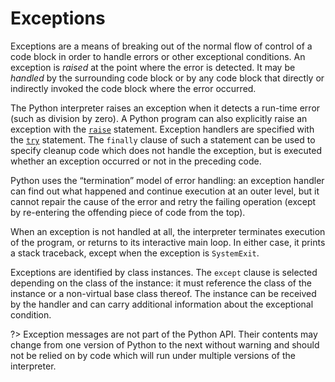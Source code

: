 # Exceptions
Exceptions are a means of breaking out of the normal flow of control of a code block in order to handle errors or other exceptional conditions. An exception is *raised* at the point where the error is detected. It may be *handled* by the surrounding code block or by any code block that directly or indirectly invoked the code block where the error occurred.

The Python interpreter raises an exception when it detects a run-time error (such as division by zero). A Python program can also explicitly raise an exception with the [`raise`](/statements/raise.md) statement. Exception handlers are specified with the [`try`](/statements/try.md) statement. The `finally` clause of such a statement can be used to specify cleanup code which does not handle the exception, but is executed whether an exception occurred or not in the preceding code.

Python uses the “termination” model of error handling: an exception handler can find out what happened and continue execution at an outer level, but it cannot repair the cause of the error and retry the failing operation (except by re-entering the offending piece of code from the top).

When an exception is not handled at all, the interpreter terminates execution of the program, or returns to its interactive main loop. In either case, it prints a stack traceback, except when the exception is `SystemExit`.

Exceptions are identified by class instances. The `except` clause is selected depending on the class of the instance: it must reference the class of the instance or a non-virtual base class thereof. The instance can be received by the handler and can carry additional information about the exceptional condition.

?> Exception messages are not part of the Python API. Their contents may change from one version of Python to the next without warning and should not be relied on by code which will run under multiple versions of the interpreter.
